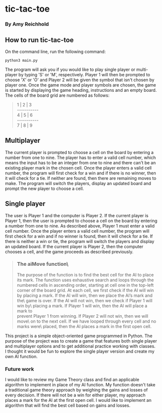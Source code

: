 # tic-tac-toe
### By Amy Reichhold

## How to run tic-tac-toe
On the command line, run the following command:
```
python3 main.py
```
The program will ask you if you would like to play single player or multi-
player by typing 'S' or 'M', respectively. Player 1 will then be prompted to 
choose 'X' or 'O' and Player 2 will be given the symbol that isn't chosen by 
player one. Once the game mode and player symbols are chosen, the game 
is started by displaying the game heading, instructions and an empty board.
The cells of the board grid are numbered as follows:
>  1 | 2 | 3\
> -----------\
>  4 | 5 | 6\
> -----------\
>  7 | 8 | 9


## Multiplayer
The current player is prompted to choose a cell on the board by entering a
number from one to nine. The player has to enter a valid cell number, which
means the input has to be an integer from one to nine and there can't be an
existing player mark in the chosen cell. Once the player enters a valid cell
number, the program will first check for a win and if there is no winner, 
then it will check for a tie. If neither are found, then there are remaining 
moves to make. The program will switch the players, display an updated 
board and prompt the new player to choose a cell.


## Single player
The user is Player 1 and the computer is Player 2. If the current player is
Player 1, then the user is prompted to choose a cell on the board by entering 
a number from one to nine. As described above, Player 1 must enter a valid 
cell number. Once the player enters a valid cell number, the program will 
first check for a win and if no winner is found, then it will check for a tie.
If there is neither a win or tie, the program will switch the players and 
display an updated board. If the current player is Player 2, then the 
computer chooses a cell, and the game proceeds as described previously.
> ### The aiMove function\
> The purpose of the function is to find the best cell for the AI to place\
> its mark. The function uses exhaustive search and loops through the\
> numbered cells in ascending order, starting at cell one in the top-left\
> corner of the board grid. At each cell, we first check if the AI will win\
> by placing a mark. If the AI will win, then we place the AI’s mark and the\ 
> game is over. If the AI will not win, then we check if Player 1 will win by\ 
> placing a mark. If Player 1 will win, then the AI will place a mark to\
> prevent Player 1 from winning. If Player 2 will not win, then we will move\ 
> on to the next cell. If we have looped through every cell and no marks were\ 
> placed, then the AI places a mark in the first open cell.

This project is a simple object-oriented game programmed in Python. The 
purpose of the project was to create a game that features both single player 
and multiplayer options and to get additional practice working with classes. 
I thought it would be fun to explore the single player version and create my 
own AI function.


### Future work
I would like to review my Game Theory class and find an applicable algorithm
to implement in place of my AI function. My function doesn't take a traditional
game theory approach by weighing the gains and losses of every decision. If
there will not be a win for either player, my approach places a mark for the
AI at the first open cell. I would like to implement an algorithm that will
find the best cell based on gains and losses.

